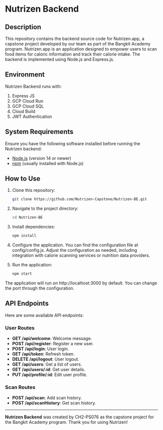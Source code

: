# Nutrizen Backend

## Description

This repository contains the backend source code for Nutrizen.app, a capstone project developed by our team as part of the Bangkit Academy program. Nutrizen.app is an application designed to empower users to scan food items for caloric information and track their calorie intake. The backend is implemented using Node.js and Express.js.

## Environment

Nutrizen Backend runs with:
1. Express JS
2. GCP Cloud Run
3. GCP Cloud SQL
4. Cloud Build
5. JWT Authentication

## System Requirements

Ensure you have the following software installed before running the Nutrizen backend:

- [Node.js](https://nodejs.org/) (version 14 or newer)
- [npm](https://www.npmjs.com/) (usually installed with Node.js)

## How to Use

1. Clone this repository:

   ```bash
   git clone https://github.com/Nutrizen-Capstone/Nutrizen-BE.git
   
2. Navigate to the project directory:

   ```bash
   cd Nutrizen-BE
   ```
3. Install dependencies:

   ```bash
   npm install
   ```
4. Configure the application. You can find the configuration file at config/config.js. Adjust the configuration as needed, including integration with calorie scanning services or nutrition data providers.

5. Run the application:

   ```bash
   npm start
   ```
The application will run on http://localhost:3000 by default. You can change the port through the configuration.

## API Endpoints

Here are some available API endpoints:

### User Routes

- **GET /api/welcome**: Welcome message.
- **POST /api/register**: Register a new user.
- **POST /api/login**: User login.
- **GET /api/token**: Refresh token.
- **DELETE /api/logout**: User logout.
- **GET /api/users**: Get a list of users.
- **GET /api/users/:id**: Get user details.
- **PUT /api/profile/:id**: Edit user profile.

### Scan Routes

- **POST /api/scan**: Add scan history.
- **POST /api/scanHistory**: Get scan history.



---

**Nutrizen Backend** was created by CH2-PS076 as the capstone project for the Bangkit Academy program. Thank you for using Nutrizen!



